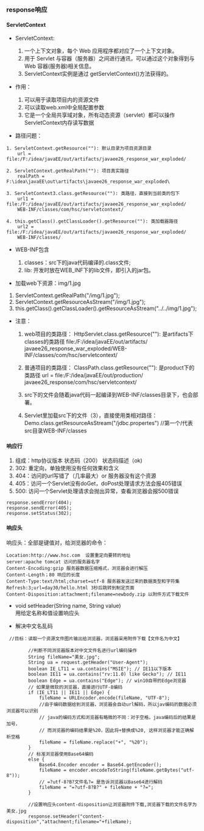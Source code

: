### response响应

#### ServletContext

- ServletContext:
    1. 一个上下文对象，每个 Web 应用程序都对应了一个上下文对象。
    2. 用于 Servlet 与容器（服务器）之间进行通讯，可以通过这个对象得到与 Web 容器(服务器)相关信息。
    3. ServletContext实例是通过 getServletContext()方法获得的。

- 作用：
    1. 可以用于读取项目内的资源文件
    2. 可以读取web.xml中全局配置参数
    3. 它是一个全局共享域对象，所有动态资源（servlet）都可以操作ServletContext内存读写数据
    
- 路径问题：
```
1. ServletContext.getResource(""): 默认目录为项目资源目录
    url = file:/F:/idea/javaEE/out/artifacts/javaee26_response_war_exploded/

2. ServletContext.getRealPath(""): 项目真实路径
    realPath = F:\idea\javaEE\out\artifacts\javaee26_response_war_exploded\
    
3. ServletContext3.class.getResource(""): 类路径，直接到当前类的包下
    url1 = file:/F:/idea/javaEE/out/artifacts/javaee26_response_war_exploded/
    WEB-INF/classes/com/hsc/servletcontext/    
    
4. this.getClass().getClassLoader().getResource(""): 类加载器路径
    url2 = file:/F:/idea/javaEE/out/artifacts/javaee26_response_war_exploded/
    WEB-INF/classes/    
```     
- WEB-INF包含
    1. classes：src下的java代码编译的.class文件;
    2. lib:  开发时放在WEB_INF下的lib文件，即引入的jar包。
    
- 加载web下资源：img/1.jpg
1. ServletContext.getRealPath("/img/1.jpg");
2. ServletContext.getResourceAsStream("/img/1.jpg");
3. this.getClass().getClassLoader().getResourceAsStream("../../img/1.jpg");

- 注意：
    1. web项目的类路径：
        HttpServlet.class.getResource(""): 是artifacts下classes的类路径
        file:/F:/idea/javaEE/out/artifacts/
            javaee26_response_war_exploded/WEB-INF/classes/com/hsc/servletcontext/  
   
    2. 普通项目的类路径：
        ClassPath.class.getResource(""): 是product下的类路径
        url = file:/F:/idea/javaEE/out/production/
            javaee26_response/com/hsc/servletcontext/
    
    3. src下的文件会随着java代码一起编译到WEB-INF/classes目录下，也会部署。
    
    4. Servlet里加载src下的文件（3），直接使用类相对路径：
        Demo.class.getResourceAsStream("/jdbc.propertes")  //第一个/代表src目录WEB-INF/classes

#### 响应行

1. 组成：http协议版本 状态码（200） 状态码描述（ok)
2. 302: 重定向，单独使用没有任何效果和含义
3. 404：访问的url写错了（几率最大）or 服务器没有这个资源
4. 405：访问一个Servlet没有doGet，doPost处理请求方法会报405错误
5. 500: 访问一个Servlet处理请求会抛出异常，查看浏览器会报500错误
```
response.sendError(404);
response.sendError(405);
response.setStatus(302);
```

#### 响应头
响应头：全部是键值对，给浏览器的命令：
```
Location:http://www.hsc.com  设置重定向要转的地址
server:apache tomcat 访问的服务器名字
Content-Encoding:gzip 服务器数据压缩格式，浏览器会进行解压
Content-Length；80 响应的长度
Content-Type:text/html;charset=utf-8 服务器发送过来的数据类型和字符集
Refresh:3;url=day30/hello.html 3秒后跳转到制定页面
Content-Disposition:attachment;filename=newbody.zip 以附件方式下载文件
```
-  void setHeader(String name, String value)  
    用给定名称和值设置响应头
    
- 解决中文名乱码
```
 //目标：读取一个资源文件图片输出给浏览器，浏览器采用附件下载【文件名为中文】

        //判断不同浏览器版本对中文文件名进行url编码操作
        String fileName="美女.jpg";
        String ua = request.getHeader("User-Agent");
        boolean IE_LT11 = ua.contains("MSIE"); // IE11以下版本
        boolean IE11 = ua.contains("rv:11.0) like Gecko"); // IE11
        boolean Edge = ua.contains("Edge"); // win10自带的Edge浏览器
        // 如果是微软的浏览器，直接进行UTF-8编码
        if (IE_LT11 || IE11 || Edge) {
            fileName = URLEncoder.encode(fileName, "UTF-8");
            //由于编码数据给到浏览器，浏览器会自动url解码，所以jav编码的数据必须浏览器可以识别
            // java的编码方式和浏览器有略微的不同：对于空格，java编码后的结果是加号，
            // 而浏览器的编码结果是%20，因此将+替换成%20, 这样浏览器才能正确解析空格
            fileName = fileName.replace("+", "%20");
        }
        // 标准浏览器使用Base64编码
        else {
            Base64.Encoder encoder = Base64.getEncoder();
            fileName = encoder.encodeToString(fileName.getBytes("utf-8"));
            // =?utf-8?B?文件名?= 是告诉浏览器以Base64进行解码
            fileName = "=?utf-8?B?" + fileName + "?=";
        }

        //设置响应头content-disposition让浏览器附件下载,浏览器下载的文件名字为美女.jpg
        response.setHeader("content-disposition","attachment;filename="+fileName);
``` 
   